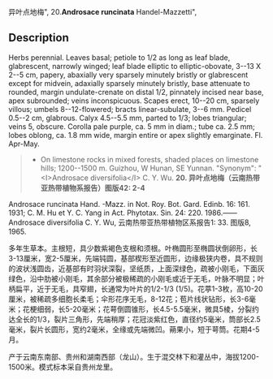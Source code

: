 异叶点地梅",
20.**Androsace runcinata** Handel-Mazzetti",

## Description
Herbs perennial. Leaves basal; petiole to 1/2 as long as leaf blade, glabrescent, narrowly winged; leaf blade elliptic to elliptic-obovate, 3--13 X 2--5 cm, papery, abaxially very sparsely minutely bristly or glabrescent except for midvein, adaxially sparsely minutely bristly, base attenuate to rounded, margin undulate-crenate on distal 1/2, pinnately incised near base, apex subrounded; veins inconspicuous. Scapes erect, 10--20 cm, sparsely villous; umbels 8--12-flowered; bracts linear-subulate, 3--6 mm. Pedicel 0.5--2 cm, glabrous. Calyx 4.5--5.5 mm, parted to 1/3; lobes triangular; veins 5, obscure. Corolla pale purple, ca. 5 mm in diam.; tube ca. 2.5 mm; lobes oblong, ca. 1.8 mm wide, margin entire or apex slightly emarginate. Fl. Apr-May.

> * On limestone rocks in mixed forests, shaded places on limestone hills; 1200--1500 m. Guizhou, W Hunan, SE Yunnan.
  "Synonym": "&lt;I&gt;Androsace diversifolia&lt;/I&gt; C. Y. Wu.
**20. 异叶点地梅（云南热带亚热带植物系报告）图版42: 2-4**

Androsace runcinata Hand. -Mazz. in Not. Roy. Bot. Gard. Edinb. 16: 161. 1931; C. M. Hu et Y. C. Yang in Act. Phytotax. Sin. 24: 220. 1986.——Androsace diversifolia C. Y. Wu, 云南热带亚热带植物区系报告1: 33. 图版8, 1965.

多年生草本。主根短，具少数紫褐色支根和须根。叶椭圆形至椭圆状倒卵形，长3-13厘米，宽2-5厘米，先端钝圆，基部楔形至近圆形，边缘极狭内卷，具不规则的波状浅圆齿，近基部有时羽状深裂，坚纸质，上面深绿色，疏被小刚毛，下面灰绿色，沿中肋被小刚毛，其余部分被极稀疏的小刚毛或近于无毛，叶脉不明显；叶柄扁平，近于无毛，具窄翅，长通常为叶片的1/2-1/3 (1/5)。花葶1-3枚，高10-20厘米，被稀疏多细胞长柔毛；伞形花序无毛，8-12花；苞片线状钻形，长3-6毫米；花梗细弱，长5-20毫米；花萼倒圆锥形，长4.5-5.5毫米，微具5棱，分裂约达全长的1/3，裂片三角形，先端稍厚；花冠淡紫红色，直径约5毫米，筒部长2.5毫米，裂片长圆形，宽约2毫米，全缘或先端微凹。蒴果小，短于萼筒。花期4-5月。

产于云南东南部、贵州和湖南西部（龙山）。生于混交林下和灌丛中，海拔1200-1500米。模式标本采自贵州龙里。
